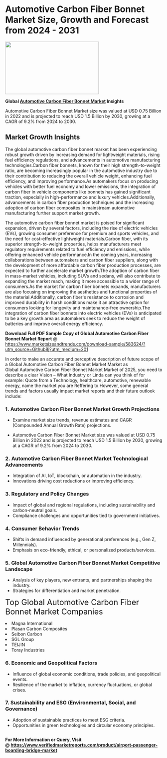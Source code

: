 <H1>Automotive Carbon Fiber Bonnet Market Size, Growth and Forecast from 2024 - 2031</H1><img class="aligncenter size-medium wp-image-584254" src="https://thirdeyenews.in/wp-content/uploads/2024/09/Global-Market-Research-300x168.jpeg" alt="" width="300" height="168" /><p><strong>Global&nbsp;<a href="https://www.marketsizeandtrends.com/download-sample/583624/?utm_source=Github8j?utm_medium=201">Automotive Carbon Fiber Bonnet Market</a> Insights</strong></p><p>Automotive Carbon Fiber Bonnet Market size was valued at USD 0.75 Billion in 2022 and is projected to reach USD 1.5 Billion by 2030, growing at a CAGR of 9.2% from 2024 to 2030.</p><p><h2>Market Growth Insights</h2> <p>The global automotive carbon fiber bonnet market has been experiencing robust growth driven by increasing demand for lightweight materials, rising fuel efficiency regulations, and advancements in automotive manufacturing technologies.Carbon fiber bonnets, known for their high strength-to-weight ratio, are becoming increasingly popular in the automotive industry due to their contribution to reducing the overall vehicle weight, enhancing fuel efficiency, and improving performance.As automakers focus on producing vehicles with better fuel economy and lower emissions, the integration of carbon fiber in vehicle components like bonnets has gained significant traction, especially in high-performance and luxury vehicles.Additionally, advancements in carbon fiber production techniques and the increasing adoption of carbon fiber composites in mainstream automotive manufacturing further support market growth. </p> <p>The automotive carbon fiber bonnet market is poised for significant expansion, driven by several factors, including the rise of electric vehicles (EVs), growing consumer preference for premium and sports vehicles, and the need for cost-effective lightweight materials.Carbon fiber, with its superior strength-to-weight properties, helps manufacturers meet regulatory requirements related to fuel efficiency and emissions, while offering enhanced vehicle performance.In the coming years, increasing collaborations between automakers and carbon fiber suppliers, along with the development of more affordable carbon fiber production processes, are expected to further accelerate market growth.The adoption of carbon fiber in mass-market vehicles, including SUVs and sedans, will also contribute to expanding the market reach, making it more accessible to a wider range of consumers.As the market for carbon fiber bonnets expands, manufacturers are also focusing on improving the aesthetics and functional properties of the material.Additionally, carbon fiber's resistance to corrosion and improved durability in harsh conditions make it an attractive option for consumers looking for longevity and maintenance-free ownership.The integration of carbon fiber bonnets into electric vehicles (EVs) is anticipated to be a key growth area as automakers seek to reduce the weight of batteries and improve overall energy efficiency.</p><p><span class=""><strong>Download Full PDF Sample Copy of Global Automotive Carbon Fiber Bonnet Market Report</strong> @ <a href="https://www.marketsizeandtrends.com/download-sample/583624/?utm_source=Github8j?utm_medium=201" target="_blank">https://www.marketsizeandtrends.com/download-sample/583624/?utm_source=Github8j?utm_medium=201</a></span></p><p>In order to make an accurate and perceptive description of future scope of a Global&nbsp;Automotive Carbon Fiber Bonnet Market Market as Global&nbsp;Automotive Carbon Fiber Bonnet Market Market of 2025, you need to describe a clear Vision &ndash; What Industry or Linda can you think of for example: Quote from a Technology, healthcare, automotive, renewable energy, name the market you are Reffering to.However, some general trends and factors usually impact market reports and their future outlook include:</p><h3>1.&nbsp;<strong>Automotive Carbon Fiber Bonnet Market Growth Projections</strong></h3><ul><li>Examine market size trends, revenue estimates and CAGR (Compounded Annual Growth Rate) projections.</li><li><p>Automotive Carbon Fiber Bonnet Market size was valued at USD 0.75 Billion in 2022 and is projected to reach USD 1.5 Billion by 2030, growing at a CAGR of 9.2% from 2024 to 2030.</p></li></ul><h3>2.&nbsp;<strong>Automotive Carbon Fiber Bonnet Market Technological Advancements</strong></h3><ul><li>Integration of AI, IoT, blockchain, or automation in the industry.</li><li>Innovations driving cost reductions or improving efficiency.</li></ul><h3>3.&nbsp;<strong>Regulatory and Policy Changes</strong></h3><ul><li>Impact of global and regional regulations, including sustainability and carbon-neutral goals.</li><li>Compliance challenges and opportunities tied to government initiatives.</li></ul><h3>4.&nbsp;<strong>Consumer Behavior Trends</strong></h3><ul><li>Shifts in demand influenced by generational preferences (e.g., Gen Z, Millennials).</li><li>Emphasis on eco-friendly, ethical, or personalized products/services.</li></ul><h3>5.&nbsp;<strong>Global Automotive Carbon Fiber Bonnet Market Competitive Landscape</strong></h3><ul><li>Analysis of key players, new entrants, and partnerships shaping the industry.</li><li>Strategies for differentiation and market penetration.</li></ul><p data-pm-slice="1 1 []"><span style="color: inherit; font-family: inherit; font-size: 25px;">Top Global Automotive Carbon Fiber Bonnet Market Companies</span></p><div class="" data-test-id=""><p><li>Magna International</li><li> Plasan Carbon Composites</li><li> Seibon Carbon</li><li> SGL Group</li><li> TEIJIN</li><li> Toray Industries</li></p></div><h3>6.&nbsp;<strong>Economic and Geopolitical Factors</strong></h3><ul><li>Influence of global economic conditions, trade policies, and geopolitical events.</li><li>Resilience of the market to inflation, currency fluctuations, or global crises.</li></ul><h3>7.&nbsp;<strong>Sustainability and ESG (Environmental, Social, and Governance)</strong></h3><ul><li>Adoption of sustainable practices to meet ESG criteria.</li><li>Opportunities in green technologies and circular economy principles.</li></ul><h2><strong style="font-size: 14px;">For More Information or Query, Visit @&nbsp;</strong><a style="background-color: #ffffff; font-size: 14px;" href="https://www.marketsizeandtrends.com/report/automotive-carbon-fiber-bonnet-market/" target="_blank">https://www.verifiedmarketreports.com/product/airport-passenger-boarding-bridge-market</a></h2>